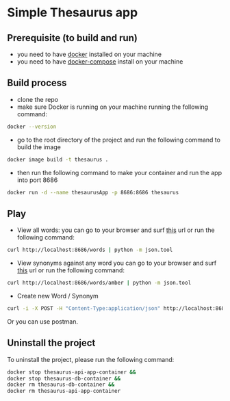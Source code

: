 # Simple Thesaurus app

## Prerequisite (to build and run)
- you need to have [docker](https://docs.docker.com/install/) installed on your machine
- you need to have [docker-compose](https://docs.docker.com/compose/install/) install on your machine 

## Build process
- clone the repo
- make sure Docker is running on your machine running the following command:
```bash
docker --version
```
- go to the root directory of the project and run the following command to build the image 
```bash
docker image build -t thesaurus .
```

- then run the following command to make your container and run the app into port 8686
```bash
docker run -d --name thesaurusApp -p 8686:8686 thesaurus
```

## Play

- View all words:
you can go to your browser and surf [this](http://localhost:8686/words) url or run the following command:
```bash
curl http://localhost:8686/words | python -m json.tool
```
- View synonyms against any word
you can go to your browser and surf [this](http://localhost:8686/words/amber) url or run the following command:
```bash
curl http://localhost:8686/words/amber | python -m json.tool
```
- Create new Word / Synonym
```bash
curl -i -X POST -H "Content-Type:application/json" http://localhost:8686/words -d '["logic", "description", "philosophy", "rationale", "sanity", "sense", "argumentation", "coherence"]'
```
Or you can use postman.

## Uninstall the project

To uninstall the project, please run the following command:
```bash
docker stop thesaurus-api-app-container &&
docker stop thesaurus-db-container &&
docker rm thesaurus-db-container &&
docker rm thesaurus-api-app-container
```
